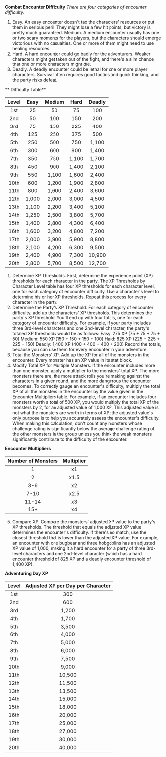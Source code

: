 **Combat Encounter Difficulty**
*There are four categories of encounter difficulty.*
1. Easy. An easy encounter doesn't tax the characters' resources or put them in serious peril. They might lose a few hit points, but victory is pretty much guaranteed. Medium. A medium encounter usually has one or two scary moments for the players, but the characters should emerge victorious with no casualties. One or more of them might need to use healing resources.
2. Hard. A hard encounter could go badly for the adventurers. Weaker characters might get taken out of the fight, and there's a slim chance that one or more characters might die. 
3. Deadly. A deadly encounter could be lethal for one or more player characters. Survival often requires good tactics and quick thinking, and the party risks defeat.


** Difficulty Table**

| Level | Easy  | Medium | Hard  | Deadly |
|:-----:|:-----:|:------:|:-----:|:------:|
|  1st  |  25   |  50    |  75   |  100   |
|  2nd  |  50   |  100   |  150  |  200   |
|  3rd  |  75   |  150   |  225  |  400   |
|  4th  |  125  |  250   |  375  |  500   |
|  5th  |  250  |  500   |  750  |  1,100 |
|  6th  |  300  |  600   |  900  |  1,400 |
|  7th  |  350  |  750   |  1,100|  1,700 |
|  8th  |  450  |  900   |  1,400|  2,100 |
|  9th  |  550  |  1,100 |  1,600|  2,400 |
|  10th |  600  |  1,200 |  1,900|  2,800 |
|  11th |  800  |  1,600 |  2,400|  3,600 |
|  12th |  1,000|  2,000 |  3,000|  4,500 |
|  13th |  1,100|  2,200 |  3,400|  5,100 |
|  14th |  1,250|  2,500 |  3,800|  5,700 |
|  15th |  1,400|  2,800 |  4,300|  6,400 |
|  16th |  1,600|  3,200 |  4,800|  7,200 |
|  17th |  2,000|  3,900 |  5,900|  8,800 |
|  18th |  2,100|  4,200 |  6,300|  9,500 |
|  19th |  2,400|  4,900 |  7,300|  10,900|
|  20th |  2,800|  5,700 |  8,500|  12,700|

1. Determine XP Thresholds. First, determine the experience point (XP) thresholds for each character in the party. The XP Thresholds by Character Level table has four XP thresholds for each character level, one for each category of encounter difficulty. Use a character's level to determine his or her XP thresholds. Repeat this process for every character in the party.
2. Determine the Party's XP Threshold. For each category of encounter difficulty, add up the characters' XP thresholds. This determines the party's XP threshold. You'll end up with four totals, one for each category of encounter difficulty. For example, if your party includes three 3rd-level characters and one 2nd-level character, the party's totaled XP thresholds would be as follows: 
	Easy: 275 XP (75 + 75 + 75 + 50)
	Medium: 550 XP (150 + 150 + 150 + 100)
	Hard: 825 XP (225 + 225 + 225 + 150)
	Deadly: 1,400 XP (400 + 400 + 400 + 200)
   Record the totals, because you can use them for every encounter in your adventure.
3. Total the Monsters' XP. Add up the XP for all of the monsters in the encounter. Every monster has an XP value in its stat block.
4. Modify Total XP for Multiple Monsters. If the encounter includes more than one monster, apply a multiplier to the monsters' total XP. The more monsters there are, the more attack rolls you're making against the characters in a given round, and the more dangerous the encounter becomes. To correctly gauge an encounter's difficulty, multiply the total XP of all the monsters in the encounter by the value given in the Encounter Multipliers table. For example, if an encounter includes four monsters worth a total of 500 XP, you would multiply the total XP of the monsters by 2, for an adjusted value of 1,000 XP. This adjusted value is not what the monsters are worth in terms of XP; the adjusted value's only purpose is to help you accurately assess the encounter's difficulty. When making this calculation, don't count any monsters whose challenge rating is significantly below the average challenge rating of the other monsters in the group unless you think the weak monsters significantly contribute to the difficulty of the encounter. 

**Encounter Multipliers**

| Number of Monsters | Multiplier |
|:------------------:|:----------:|
|      1             |  x1        |
|      2             |  x1.5      |
|      3-6           |  x2        |
|      7-10          |  x2.5      |
|      11-14         |  x3        |
|      15+           |  x4        |

5. Compare XP. Compare the monsters' adjusted XP value to the party's XP thresholds. The threshold that equals the adjusted XP value determines the encounter's difficulty. If there's no match, use the closest threshold that is lower than the adjusted XP value. For example, an encounter with one bugbear and three hobgoblins has an adjusted XP value of 1,000, making it a hard encounter for a party of three 3rd-level characters and one 2nd-level character (which has a hard encounter threshold of 825 XP and a deadly encounter threshold of 1,400 XP). 

**Adventuring Day XP**

| Level | Adjusted XP per Day per Character |
|:-----:|:---------------------------------:|
| 1st   |            300                    |
| 2nd   |            600                    |
| 3rd   |            1,200                  |
| 4th   |            1,700                  |
| 5th   |            3,500                  |
| 6th   |            4,000                  |
| 7th   |            5,000                  |
| 8th   |            6,000                  |
| 9th   |            7,500                  |
| 10th  |            9,000                  |
| 11th  |            10,500                 |
| 12th  |            11,500                 |
| 13th  |            13,500                 |
| 14th  |            15,000                 |
| 15th  |            18,000                 |
| 16th  |            20,000                 |
| 17th  |            25,000                 |
| 18th  |            27,000                 |
| 19th  |            30,000                 |
| 20th  |            40,000                 |